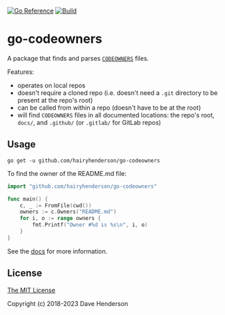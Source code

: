 [![Go Reference][doc-image]][docs]
[![Build][build-image]][build-url]

# go-codeowners

A package that finds and parses [`CODEOWNERS`](https://help.github.com/articles/about-codeowners/) files.

Features:
- operates on local repos
- doesn't require a cloned repo (i.e. doesn't need a `.git` directory to be 
  present at the repo's root)
- can be called from within a repo (doesn't have to be at the root)
- will find `CODEOWNERS` files in all documented locations: the repo's root,
  `docs/`, and `.github/` (or `.gitlab/` for GitLab repos)

## Usage

```console
go get -u github.com/hairyhenderson/go-codeowners
```

To find the owner of the README.md file:

```go
import "github.com/hairyhenderson/go-codeowners"

func main() {
	c, _ := FromFile(cwd())
	owners := c.Owners("README.md")
	for i, o := range owners {
		fmt.Printf("Owner #%d is %s\n", i, o)
	}
}
```

See the [docs][] for more information.

## License

[The MIT License](http://opensource.org/licenses/MIT)

Copyright (c) 2018-2023 Dave Henderson

[docs]: https://pkg.go.dev/github.com/hairyhenderson/go-codeowners
[doc-image]: https://pkg.go.dev/badge/github.com/hairyhenderson/go-codeowners.svg

[build-image]: https://github.com/hairyhenderson/go-codeowners/actions/workflows/build.yml/badge.svg
[build-url]: https://github.com/hairyhenderson/go-codeowners/actions/workflows/build.yml
